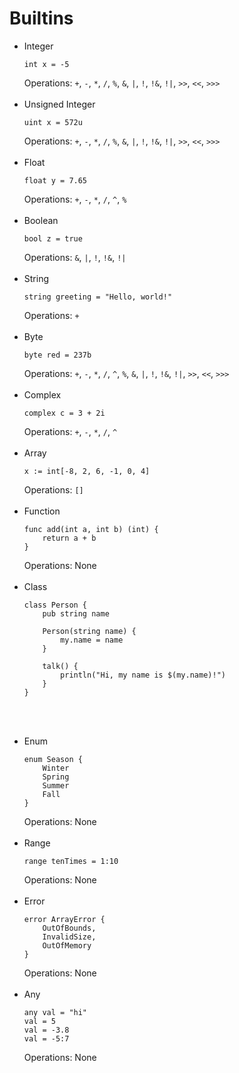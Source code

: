 # Builtins
- Integer
    ```
    int x = -5
    ```
    Operations: `+`, `-`, `*`, `/`, `%`, `&`, `|`, `!`, `!&`, `!|`, `>>`, `<<`, `>>>`
<br><br>
- Unsigned Integer
    ```
    uint x = 572u
    ```
    Operations: `+`, `-`, `*`, `/`, `%`, `&`, `|`, `!`, `!&`, `!|`, `>>`, `<<`, `>>>`
<br><br>
- Float
    ```
    float y = 7.65
    ```
    Operations: `+`, `-`, `*`, `/`, `^`, `%`
<br><br>
- Boolean
    ```
    bool z = true
    ```
    Operations: `&`, `|`, `!`, `!&`, `!|`
<br><br>
- String
    ```
    string greeting = "Hello, world!"
    ```
    Operations: `+`
<br><br>
- Byte
    ```
    byte red = 237b
    ```
    Operations: `+`, `-`, `*`, `/`, `^`, `%`, `&`, `|`, `!`, `!&`, `!|`, `>>`, `<<`, `>>>`
<br><br>
- Complex 
    ```
    complex c = 3 + 2i
    ```
    Operations: `+`, `-`, `*`, `/`, `^`
<br><br>
- Array
    ```
    x := int[-8, 2, 6, -1, 0, 4]
    ```
    Operations: `[]`
<br><br>
- Function
    ```
    func add(int a, int b) (int) {
        return a + b
    }
    ```
    Operations: None
<br><br>
- Class
    ```
    class Person {
        pub string name

        Person(string name) {
            my.name = name
        }

        talk() {
            println("Hi, my name is $(my.name)!")
        }
    }
    ```
<br><br>
- Enum
    ```
    enum Season {
        Winter
        Spring
        Summer
        Fall
    }
    ```
    Operations: None
<br><br>
- Range
    ```
    range tenTimes = 1:10
    ```
    Operations: None
<br><br>
- Error
    ``` 
    error ArrayError {
        OutOfBounds,
        InvalidSize,
        OutOfMemory
    }
    ```
    Operations: None
<br><br>
- Any
    ```
    any val = "hi"
    val = 5
    val = -3.8
    val = -5:7
    ```
    Operations: None